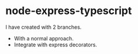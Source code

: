 # node-express-typescript

I have created with 2 branches.

- With a normal approach.
- Integrate with express decorators.
